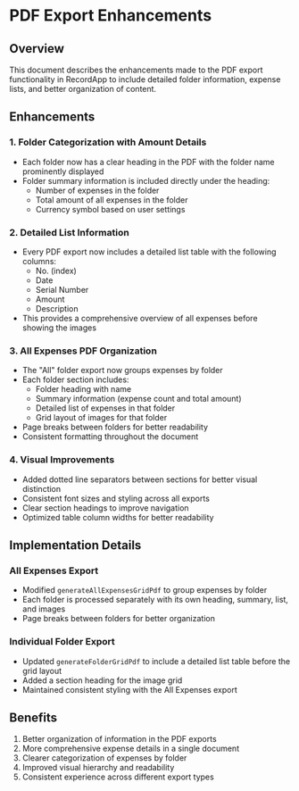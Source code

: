 # PDF Export Enhancements

## Overview
This document describes the enhancements made to the PDF export functionality in RecordApp to include detailed folder information, expense lists, and better organization of content.

## Enhancements

### 1. Folder Categorization with Amount Details
- Each folder now has a clear heading in the PDF with the folder name prominently displayed
- Folder summary information is included directly under the heading:
  - Number of expenses in the folder
  - Total amount of all expenses in the folder
  - Currency symbol based on user settings

### 2. Detailed List Information
- Every PDF export now includes a detailed list table with the following columns:
  - No. (index)
  - Date
  - Serial Number
  - Amount
  - Description
- This provides a comprehensive overview of all expenses before showing the images

### 3. All Expenses PDF Organization
- The "All" folder export now groups expenses by folder
- Each folder section includes:
  - Folder heading with name
  - Summary information (expense count and total amount)
  - Detailed list of expenses in that folder
  - Grid layout of images for that folder
- Page breaks between folders for better readability
- Consistent formatting throughout the document

### 4. Visual Improvements
- Added dotted line separators between sections for better visual distinction
- Consistent font sizes and styling across all exports
- Clear section headings to improve navigation
- Optimized table column widths for better readability

## Implementation Details

### All Expenses Export
- Modified `generateAllExpensesGridPdf` to group expenses by folder
- Each folder is processed separately with its own heading, summary, list, and images
- Page breaks between folders for better organization

### Individual Folder Export
- Updated `generateFolderGridPdf` to include a detailed list table before the grid layout
- Added a section heading for the image grid
- Maintained consistent styling with the All Expenses export

## Benefits
1. Better organization of information in the PDF exports
2. More comprehensive expense details in a single document
3. Clearer categorization of expenses by folder
4. Improved visual hierarchy and readability
5. Consistent experience across different export types 